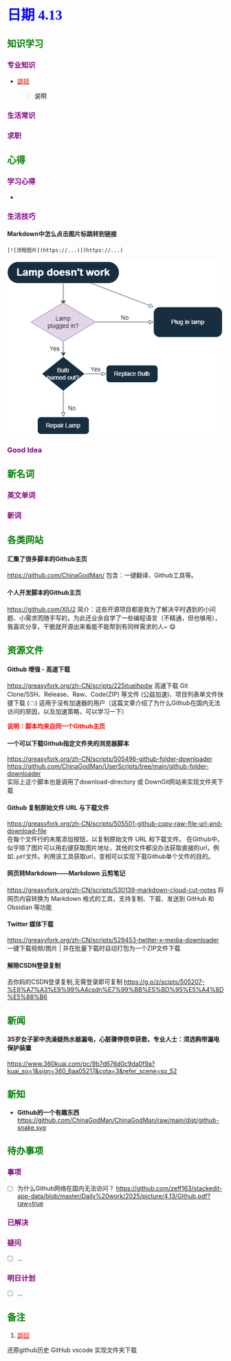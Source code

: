 ## <font color = blue face=楷体 size=6>日期 4.13 </font>

## <font color = green>知识学习 </font>
### <font color = purple>专业知识 </font>
+ <a id = "01-1">  [<font color = red>跳转</font>](#01-2)
   > <font color = o> 说明 </font>
### <font color = purple>生活常识 </font>

### <font color = purple>求职 </font>



## <font color = green>心得 </font>
### <font color = purple>学习心得 </font>
+ 
### <font color = purple>生活技巧 </font>
#### Markdown中怎么点击图片标跳转到链接
```
[![流程图片](https://...)](https://...)
```
[![流程图](https://github.com/zeff163/stackedit-app-data/blob/master/Daily%20work/2025/picture/drawio-introduction.png?raw=true)](https://github.com/zeff163/stackedit-app-data/blob/master/Daily%20work/2025/picture/drawio-introduction.png?raw=true)
### <font color = purple>Good Idea </font>



## <font color = green>新名词 </font>
### <font color = purple>英文单词 </font>
### <font color = purple>新词 </font>



## <font color = green>各类网站 </font>
#### 汇集了很多脚本的Github主页
https://github.com/ChinaGodMan/
包含：一键翻译、Github工具等。
#### 个人开发脚本的Github主页
https://github.com/XIU2
简介：这些开源项目都是我为了解决平时遇到的小问题、小需求而随手写的，为此还业余自学了一些编程语言（不精通，但也够用），我喜欢分享，干脆就开源出来看能不能帮到有同样需求的人~ 😋

## <font color = green>资源文件 </font>
#### Github 增强 - 高速下载
https://greasyfork.org/zh-CN/scripts/225itueihpdw
高速下载 Git Clone/SSH、Release、Raw、Code(ZIP) 等文件 (公益加速)、项目列表单文件快捷下载 (☁)
适用于没有加速器的用户（这篇文章介绍了为什么Github在国内无法访问的原因，以及加速策略，可以学习一下）

<font color = red> **说明：脚本均来自同一个Github主页**</font>
#### 一个可以下载Github指定文件夹的浏览器脚本
https://greasyfork.org/zh-CN/scripts/505496-github-folder-downloader   
https://github.com/ChinaGodMan/UserScripts/tree/main/github-folder-downloader  
实际上这个脚本也是调用了download-directory 或 DownGit网站来实现文件夹下载

#### Github 复制原始文件 URL 与下载文件
https://greasyfork.org/zh-CN/scripts/505501-github-copy-raw-file-url-and-download-file  
在每个文件行的末尾添加按钮，以复制原始文件 URL 和下载文件。
在Github中，似乎除了图片可以用右键获取图片地址，其他的文件都没办法获取直接的url，例如`.pdf`文件。利用该工具获取url，变相可以实现下载Github单个文件的目的。

#### 网页转Markdown——Markdown 云剪笔记
https://greasyfork.org/zh-CN/scripts/530139-markdown-cloud-cut-notes
将网页内容转换为 Markdown 格式的工具，支持复制、下载、发送到 GitHub 和 Obsidian 等功能

#### Twitter 媒体下载
https://greasyfork.org/zh-CN/scripts/529453-twitter-x-media-downloader 
一键下载视频/图片 | 并在批量下载时自动打包为一个ZIP文件下载

#### 解除CSDN登录复制
去你妈的CSDN登录复制,无需登录即可复制
https://g.o/z/scipts/505207-%E8%A7%A3%E9%99%A4csdn%E7%99%BB%E5%BD%95%E5%A4%8D%E5%88%B6



## <font color = green>新闻 </font>
#### 35岁女子家中洗澡疑热水器漏电，心脏骤停侥幸获救，专业人士：须选购带漏电保护装置
https://www.360kuai.com/pc/9b7d676d0c9da0f9a?kuai_so=1&sign=360_6aa05217&cota=3&refer_scene=so_52

## <font color = green>新知 </font>
+ **Github的一个有趣东西**
	https://github.com/ChinaGodMan/ChinaGodMan/raw/main/dist/github-snake.svg
## <font color = green>待办事项 </font>
### <font color = purple>事项 </font>
- [ ] 为什么Github网络在国内无法访问？
	https://github.com/zeff163/stackedit-app-data/blob/master/Daily%20work/2025/picture/4.13/Github.pdf?raw=true
	
	




### <font color = purple>已解决 </font>
### <font color = purple>疑问 </font>
- [ ] ...
### <font color = purple>明日计划 </font>
- [ ] ...


## <font color = green>备注 </font>
  1. <a id ="01-2">[<font color = red>跳回</font>](#01-1)


还原github历史  GitHub vscode 实现文件夹下载




<!--stackedit_data:
eyJoaXN0b3J5IjpbLTIxMDg5NTU0MzIsLTE0ODU4MzMyMTUsLT
E5OTAyNzYzNDIsLTE4MDE3ODQ5MzIsLTIxMTQ2NzM2MjAsODgy
NDUyOTI5LC0xNDczNjU1NDg4LC0yNzU1NDkyLDE0MDk5MTk0OD
IsLTgyODgxNzMyOSwtMjc3NDk0OThdfQ==
-->